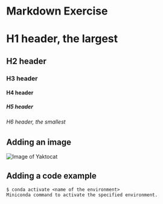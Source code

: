 # Markdown Exercise

# H1 header, the largest
## H2 header
### H3 header
#### H4 header
##### H5 header
###### H6 header, the smallest

## Adding an image
![Image of Yaktocat](https://octodex.github.com/images/yaktocat.png)

## Adding a code example
```
$ conda activate <name of the environment>
Miniconda command to activate the specified environment.
```

